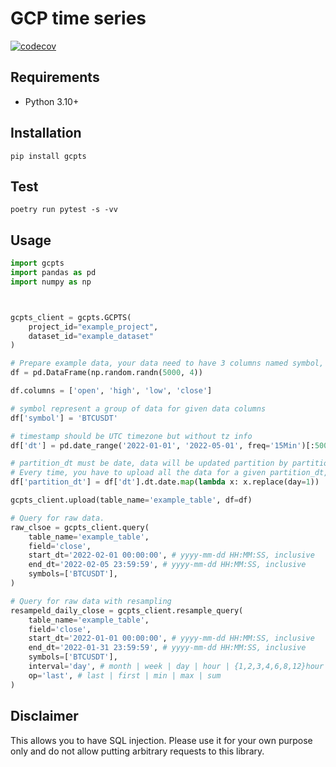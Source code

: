 # GCP time series

[![codecov](https://codecov.io/gh/richwomanbtc/gcpts/branch/main/graph/badge.svg?token=J728V34ZR5)](https://codecov.io/gh/richwomanbtc/gcpts)

## Requirements
- Python 3.10+

## Installation
```
pip install gcpts
```

## Test
```
poetry run pytest -s -vv
```

## Usage

```python
import gcpts
import pandas as pd
import numpy as np



gcpts_client = gcpts.GCPTS(
    project_id="example_project", 
    dataset_id="example_dataset"
)

# Prepare example data, your data need to have 3 columns named symbol, dt, partition_dt
df = pd.DataFrame(np.random.randn(5000, 4))

df.columns = ['open', 'high', 'low', 'close']

# symbol represent a group of data for given data columns
df['symbol'] = 'BTCUSDT'

# timestamp should be UTC timezone but without tz info
df['dt'] = pd.date_range('2022-01-01', '2022-05-01', freq='15Min')[:5000]

# partition_dt must be date, data will be updated partition by partition with use of this column.
# Every time, you have to upload all the data for a given partition_dt, otherwise older will be gone.
df['partition_dt'] = df['dt'].dt.date.map(lambda x: x.replace(day=1))

gcpts_client.upload(table_name='example_table', df=df)
```

```python
# Query for raw data.
raw_clsoe = gcpts_client.query(
    table_name='example_table',
    field='close',
    start_dt='2022-02-01 00:00:00', # yyyy-mm-dd HH:MM:SS, inclusive
    end_dt='2022-02-05 23:59:59', # yyyy-mm-dd HH:MM:SS, inclusive
    symbols=['BTCUSDT'],
)

# Query for raw data with resampling
resampeld_daily_close = gcpts_client.resample_query(
    table_name='example_table',
    field='close',
    start_dt='2022-01-01 00:00:00', # yyyy-mm-dd HH:MM:SS, inclusive
    end_dt='2022-01-31 23:59:59', # yyyy-mm-dd HH:MM:SS, inclusive
    symbols=['BTCUSDT'],
    interval='day', # month | week | day | hour | {1,2,3,4,6,8,12}hour | minute | {5,15,30}minute
    op='last', # last | first | min | max | sum
)
```

## Disclaimer
This allows you to have SQL injection. Please use it for your own purpose only and do not allow putting arbitrary requests to this library.
